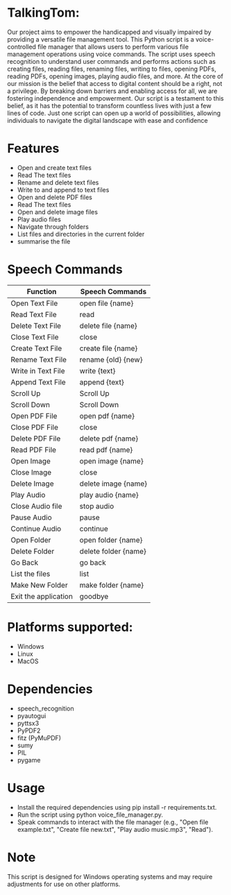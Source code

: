 # **TalkingTom**:

Our project aims to empower the handicapped and visually impaired by providing a versatile file management tool. This Python script is a voice-controlled file manager that allows users to perform various file management operations using voice commands. The script uses speech recognition to understand user commands and performs actions such as creating files, reading files, renaming files, writing to files, opening PDFs, reading PDFs, opening images, playing audio files, and more. At the core of our mission is the belief that access to digital content should be a right, not a privilege. By breaking down barriers and enabling access for all, we are fostering independence and empowerment. Our script is a testament to this belief, as it has the potential to transform countless lives with just a few lines of code. Just one script can open up a world of possibilities, allowing individuals to navigate the digital landscape with ease and confidence

# **Features**
- Open and create text files
- Read The text files
- Rename and delete text files
- Write to and append to text files
- Open and delete PDF files
- Read The text files
- Open and delete image files
- Play audio files
- Navigate through folders
- List files and directories in the current folder
- summarise the file

# **Speech Commands**
| **Function** | **Speech Commands** |
|-------|-----|
| Open Text File | open file {name}  | 
| Read Text File | read |
| Delete Text File   | delete file {name}  | 
| Close Text File | close  |
| Create Text File | create file {name}  |
| Rename Text File | rename {old} {new}  |
| Write in Text File | write {text}  |
| Append Text File | append {text}  |
| Scroll Up | Scroll Up  |
| Scroll Down | Scroll Down  |
| Open PDF File | open pdf {name} |
| Close PDF File | close |
| Delete PDF File | delete pdf {name} |
| Read PDF File | read pdf {name} |
| Open Image | open image {name} |
| Close Image | close |
| Delete Image | delete image {name} |
| Play Audio | play audio {name} |
| Close Audio file | stop audio |
| Pause Audio | pause  |
| Continue Audio | continue |
| Open Folder | open folder {name} |
| Delete Folder | delete folder {name} |
| Go Back | go back |
| List the files | list |
| Make New Folder | make folder {name} |
| Exit the application | goodbye |

# **Platforms supported:**
- Windows
- Linux
- MacOS

# **Dependencies**
- speech_recognition
- pyautogui
- pyttsx3
- PyPDF2
- fitz (PyMuPDF)
- sumy
- PIL
- pygame

# **Usage**
- Install the required dependencies using pip install -r requirements.txt.
- Run the script using python voice_file_manager.py.
- Speak commands to interact with the file manager (e.g., "Open file example.txt", "Create file new.txt", "Play audio music.mp3", "Read").
# **Note**
This script is designed for Windows operating systems and may require adjustments for use on other platforms.
